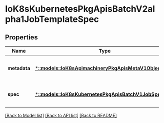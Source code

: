 # IoK8sKubernetesPkgApisBatchV2alpha1JobTemplateSpec

## Properties
Name | Type | Description | Notes
------------ | ------------- | ------------- | -------------
**metadata** | [***::models::IoK8sApimachineryPkgApisMetaV1ObjectMeta**](io.k8s.apimachinery.pkg.apis.meta.v1.ObjectMeta.md) | Standard object&#39;s metadata of the jobs created from this template. More info: https://git.k8s.io/community/contributors/devel/api-conventions.md#metadata | [optional] [default to null]
**spec** | [***::models::IoK8sKubernetesPkgApisBatchV1JobSpec**](io.k8s.kubernetes.pkg.apis.batch.v1.JobSpec.md) | Specification of the desired behavior of the job. More info: https://git.k8s.io/community/contributors/devel/api-conventions.md#spec-and-status | [optional] [default to null]

[[Back to Model list]](../README.md#documentation-for-models) [[Back to API list]](../README.md#documentation-for-api-endpoints) [[Back to README]](../README.md)


